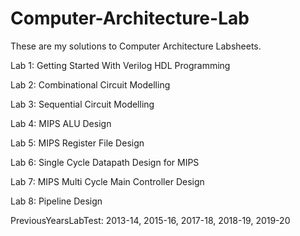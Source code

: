 # Computer-Architecture-Lab
These are my solutions to Computer Architecture Labsheets.

Lab 1: Getting Started With Verilog HDL Programming

Lab 2: Combinational Circuit Modelling 

Lab 3: Sequential Circuit Modelling 

Lab 4: MIPS ALU Design

Lab 5: MIPS Register File Design

Lab 6: Single Cycle Datapath Design for MIPS

Lab 7: MIPS Multi Cycle Main Controller Design

Lab 8: Pipeline Design

PreviousYearsLabTest: 2013-14, 2015-16, 2017-18, 2018-19, 2019-20
